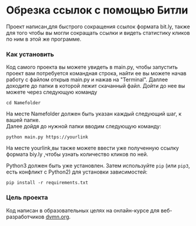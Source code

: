 # Обрезка ссылок с помощью Битли

Проект написан,для быстрого сокращения ссылок формата bit.ly, 
также для того чтобы вы могли сокращать ссылки и видеть статистику кликов по ним в этой же программе.  




### Как установить

Код самого проекта вы можете увидеть в main.py,
чтобы запустить проект вам потребуется командная строка,
найти ее вы можете начав работу с файлом открыв main.py и нажав на "Terminal".
Даллее доходите до папки в которой лежит скачанный файл. Дойти до нее вы можете через следующую команду
```
cd Namefolder
```  
На месте Namefolder должен быть указан каждый следующий шаг, к вашей папке.  
Далее дойдя до нужной папки вводим следующую команду:
```
python main.py https://yourlink
```   
На месте yourlink,вы также можете ввести уже полученную ссылку формата biy.ly ,чтобы узнать количество кликов по ней.  

Python3 должен быть уже установлен. 
Затем используйте `pip` (или `pip3`, есть конфликт с Python2) для установки зависимостей:
```
pip install -r requirements.txt
```

### Цель проекта

Код написан в образовательных целях на онлайн-курсе для веб-разработчиков [dvmn.org](https://dvmn.org/).